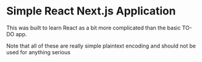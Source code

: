 # Simple React Next.js Application

This was built to learn React as a bit more complicated than the basic TO-DO app.

Note that all of these are really simple plaintext encoding and should not be used for anything serious
